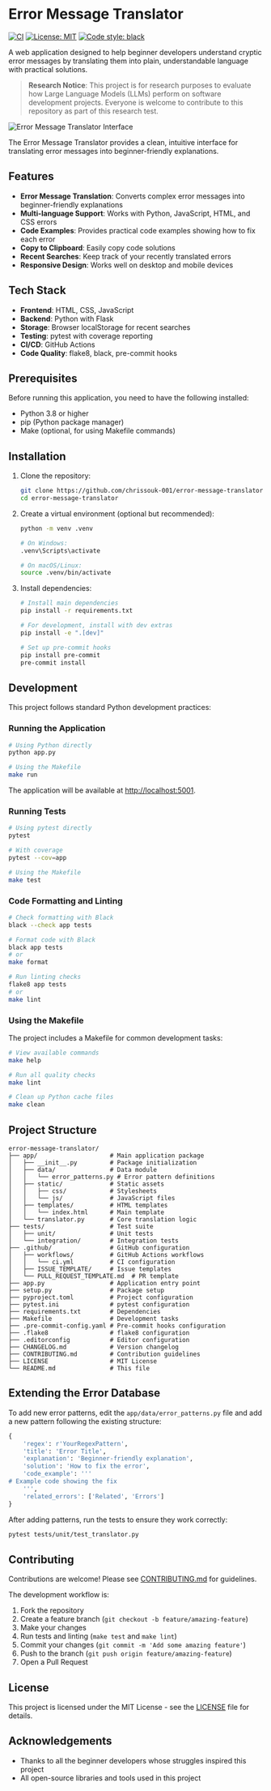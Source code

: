 # Error Message Translator

[![CI](https://github.com/chrissouk-001/error-message-translator/actions/workflows/ci.yml/badge.svg)](https://github.com/chrissouk-001/error-message-translator/actions/workflows/ci.yml)
[![License: MIT](https://img.shields.io/badge/License-MIT-blue.svg)](https://opensource.org/licenses/MIT)
[![Code style: black](https://img.shields.io/badge/code%20style-black-000000.svg)](https://github.com/psf/black)

A web application designed to help beginner developers understand cryptic error messages by translating them into plain, understandable language with practical solutions.

> **Research Notice**: This project is for research purposes to evaluate how Large Language Models (LLMs) perform on software development projects. Everyone is welcome to contribute to this repository as part of this research test.

![Error Message Translator Interface](screenshots/interface_screenshot.png)

The Error Message Translator provides a clean, intuitive interface for translating error messages into beginner-friendly explanations.

## Features

- **Error Message Translation**: Converts complex error messages into beginner-friendly explanations
- **Multi-language Support**: Works with Python, JavaScript, HTML, and CSS errors
- **Code Examples**: Provides practical code examples showing how to fix each error
- **Copy to Clipboard**: Easily copy code solutions
- **Recent Searches**: Keep track of your recently translated errors
- **Responsive Design**: Works well on desktop and mobile devices

## Tech Stack

- **Frontend**: HTML, CSS, JavaScript
- **Backend**: Python with Flask
- **Storage**: Browser localStorage for recent searches
- **Testing**: pytest with coverage reporting
- **CI/CD**: GitHub Actions
- **Code Quality**: flake8, black, pre-commit hooks

## Prerequisites

Before running this application, you need to have the following installed:

- Python 3.8 or higher
- pip (Python package manager)
- Make (optional, for using Makefile commands)

## Installation

1. Clone the repository:
   ```bash
   git clone https://github.com/chrissouk-001/error-message-translator.git
   cd error-message-translator
   ```

2. Create a virtual environment (optional but recommended):
   ```bash
   python -m venv .venv
   
   # On Windows:
   .venv\Scripts\activate
   
   # On macOS/Linux:
   source .venv/bin/activate
   ```

3. Install dependencies:
   ```bash
   # Install main dependencies
   pip install -r requirements.txt
   
   # For development, install with dev extras
   pip install -e ".[dev]"
   
   # Set up pre-commit hooks
   pip install pre-commit
   pre-commit install
   ```

## Development

This project follows standard Python development practices:

### Running the Application

```bash
# Using Python directly
python app.py

# Using the Makefile
make run
```

The application will be available at [http://localhost:5001](http://localhost:5001).

### Running Tests

```bash
# Using pytest directly
pytest

# With coverage
pytest --cov=app

# Using the Makefile
make test
```

### Code Formatting and Linting

```bash
# Check formatting with Black
black --check app tests

# Format code with Black
black app tests
# or
make format

# Run linting checks
flake8 app tests
# or
make lint
```

### Using the Makefile

The project includes a Makefile for common development tasks:

```bash
# View available commands
make help

# Run all quality checks
make lint

# Clean up Python cache files
make clean
```

## Project Structure

```
error-message-translator/
├── app/                    # Main application package
│   ├── __init__.py         # Package initialization
│   ├── data/               # Data module
│   │   └── error_patterns.py # Error pattern definitions
│   ├── static/             # Static assets
│   │   ├── css/            # Stylesheets
│   │   └── js/             # JavaScript files
│   ├── templates/          # HTML templates
│   │   └── index.html      # Main template
│   └── translator.py       # Core translation logic
├── tests/                  # Test suite
│   ├── unit/               # Unit tests
│   └── integration/        # Integration tests
├── .github/                # GitHub configuration
│   ├── workflows/          # GitHub Actions workflows
│   │   └── ci.yml          # CI configuration
│   ├── ISSUE_TEMPLATE/     # Issue templates
│   └── PULL_REQUEST_TEMPLATE.md  # PR template
├── app.py                  # Application entry point
├── setup.py                # Package setup
├── pyproject.toml          # Project configuration
├── pytest.ini              # pytest configuration
├── requirements.txt        # Dependencies
├── Makefile                # Development tasks
├── .pre-commit-config.yaml # Pre-commit hooks configuration
├── .flake8                 # flake8 configuration
├── .editorconfig           # Editor configuration
├── CHANGELOG.md            # Version changelog
├── CONTRIBUTING.md         # Contribution guidelines
├── LICENSE                 # MIT License
└── README.md               # This file
```

## Extending the Error Database

To add new error patterns, edit the `app/data/error_patterns.py` file and add a new pattern following the existing structure:

```python
{
    'regex': r'YourRegexPattern',
    'title': 'Error Title',
    'explanation': 'Beginner-friendly explanation',
    'solution': 'How to fix the error',
    'code_example': '''
# Example code showing the fix
    ''',
    'related_errors': ['Related', 'Errors']
}
```

After adding patterns, run the tests to ensure they work correctly:

```bash
pytest tests/unit/test_translator.py
```

## Contributing

Contributions are welcome! Please see [CONTRIBUTING.md](CONTRIBUTING.md) for guidelines.

The development workflow is:

1. Fork the repository
2. Create a feature branch (`git checkout -b feature/amazing-feature`)
3. Make your changes
4. Run tests and linting (`make test` and `make lint`)
5. Commit your changes (`git commit -m 'Add some amazing feature'`)
6. Push to the branch (`git push origin feature/amazing-feature`)
7. Open a Pull Request

## License

This project is licensed under the MIT License - see the [LICENSE](LICENSE) file for details.

## Acknowledgements

- Thanks to all the beginner developers whose struggles inspired this project
- All open-source libraries and tools used in this project